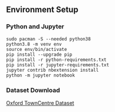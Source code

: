 

## Environment Setup

### Python and Jupyter

```
sudo pacman -S --needed python38
python3.8 -m venv env
source env/bin/activate
pip install --upgrade pip
pip install -r python-requirements.txt
pip install -r jupyter-requirements.txt
jupyter contrib nbextension install
python -m jupyter notebook
```

### Dataset Download

[Oxford TownCentre Dataset](https://academictorrents.com/details/35e83806d9362a57be736f370c821960eb2f2a01)
